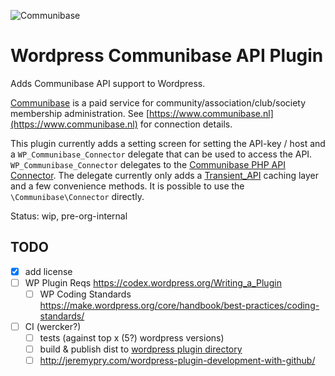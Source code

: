 ![Communibase](https://www.communibase.nl/img/siteLogo.png "Communibase")

# Wordpress Communibase API Plugin

Adds Communibase API support to Wordpress.

[Communibase](https://www.communibase.nl) is a paid service for community/association/club/society membership administration. See [https://www.communibase.nl](https://www.communibase.nl) for connection details.

This plugin currently adds a setting screen for setting the API-key / host and a `WP_Communibase_Connector` delegate that can be used to access the API.
`WP_Communibase_Connector` delegates to the [Communibase PHP API Connector](https://github.com/kingsquare/communibase-connector-php). The delegate currently only adds a [Transient_API](https://codex.wordpress.org/Transients_API) caching layer and a few convenience methods. It is possible to use the `\Communibase\Connector` directly.

Status: wip, pre-org-internal

## TODO

 - [x] add license
 - [ ] WP Plugin Reqs https://codex.wordpress.org/Writing_a_Plugin
    - [ ] WP Coding Standards https://make.wordpress.org/core/handbook/best-practices/coding-standards/
 - [ ] CI (wercker?)
   - [ ] tests (against top x (5?) wordpress versions)
   - [ ] build & publish dist to [wordpress plugin directory](https://wordpress.org/plugins/developers/add/)
    - [ ] http://jeremypry.com/wordpress-plugin-development-with-github/
